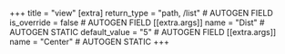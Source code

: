+++
title = "view"
[extra]
return_type = "path, /list" # AUTOGEN FIELD
is_override = false # AUTOGEN FIELD
[[extra.args]]
name = "Dist" # AUTOGEN STATIC
default_value = "5" # AUTOGEN FIELD
[[extra.args]]
name = "Center" # AUTOGEN STATIC
+++